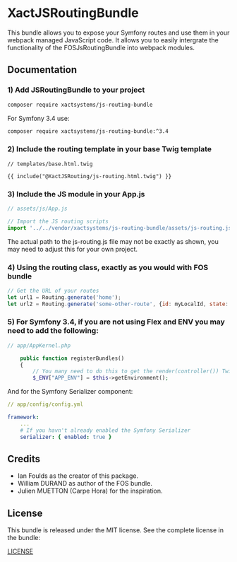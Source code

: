 XactJSRoutingBundle
===============

This bundle allows you to expose your Symfony routes and use them in your webpack managed JavaScript code.
It allows you to easily intergrate the functionality of the FOSJsRoutingBundle into webpack modules.

Documentation
-------------
### 1) Add JSRoutingBundle to your project

```bash
composer require xactsystems/js-routing-bundle
```
For Symfony 3.4 use:
```bash
composer require xactsystems/js-routing-bundle:^3.4
```

### 2) Include the routing template in your base Twig template
```twig
// templates/base.html.twig

{{ include("@XactJSRouting/js-routing.html.twig") }}
```

### 3) Include the JS module in your App.js
```javascript
// assets/js/App.js

// Import the JS routing scripts
import '../../vendor/xactsystems/js-routing-bundle/assets/js-routing.js';
```
The actual path to the js-routing.js file may not be exactly as shown, you may need to adjust this for your own project.

### 4) Using the routing class, exactly as you would with FOS bundle
```javascript
// Get the URL of your routes
let url1 = Routing.generate('home');
let url2 = Routing.generate('some-other-route', {id: myLocalId, state: myLocalState});
```
### 5) For Symfony 3.4, if you are not using Flex and ENV you may need to add the following:
```php
// app/AppKernel.php

    public function registerBundles()
    {
        // You many need to do this to get the render(controller()) Twig method working for XactJSRoutingBundle
        $_ENV["APP_ENV"] = $this->getEnvironment();
```
And for the Symfony Serializer component:
```yaml
// app/config/config.yml

framework:
    ...
    # If you havn't already enabled the Symfony Serializer
    serializer: { enabled: true }
```

Credits
-------

* Ian Foulds as the creator of this package.
* William DURAND as author of the FOS bundle.
* Julien MUETTON (Carpe Hora) for the inspiration.

License
-------

This bundle is released under the MIT license. See the complete license in the
bundle:

[LICENSE](https://github.com/ianfoulds/js-routing-bundle/blob/master/LICENSE)
